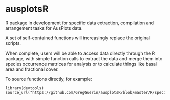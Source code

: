 # ausplotsR
R package in development for specific data extraction, compilation and arrangement tasks for AusPlots data.

A set of self-contained functions will increasingly replace the original scripts.

When complete, users will be able to access data directly through the R package, with simple function calls to extract the data and merge them into species occurrence matrices for analysis or to calculate things like basal area and fractional cover.

To source functions directly, for example:

```
library(devtools)
source_url("https://github.com/GregGuerin/ausplotsR/blob/master/R/species_table.R")
``` 